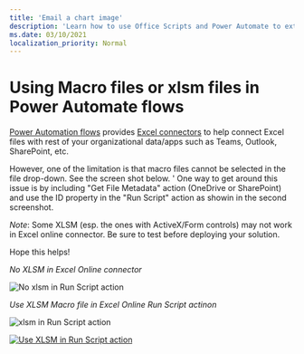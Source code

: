 ```yaml
---
title: 'Email a chart image'
description: 'Learn how to use Office Scripts and Power Automate to extract and email an image of an Excel chart.'
ms.date: 03/10/2021
localization_priority: Normal
---
```


# Using Macro files or xlsm files in Power Automate flows

[Power Automation flows](https://us.flow.microsoft.com/) provides [Excel connectors](https://us.flow.microsoft.com/connectors/shared_excelonlinebusiness/excel-online-business/) to help connect Excel files with rest of your organizational data/apps such as Teams, Outlook, SharePoint, etc. 

However, one of the limitation is that macro files cannot be selected in the file drop-down. See the screen shot below. 
'
One way to get around this issue is by including "Get File Metadata" action (OneDrive or SharePoint) and use the ID property in the "Run Script" action as showin in the second screenshot. 

_Note_: Some XLSM (esp. the ones with ActiveX/Form controls) may not work in Excel online connector. Be sure to test before deploying your solution. 

Hope this helps! 

_No XLSM  in Excel Online connector_ 

![No xlsm in Run Script action](no%20xlsm.png)


_Use XLSM Macro file in Excel Online Run Script actinon_

![xlsm in Run Script action](xlsm%20in%20pa.png)


[![Use XLSM in Run Script action](v_xlsm.png)](https://youtu.be/o-H9BbywJQQ)
